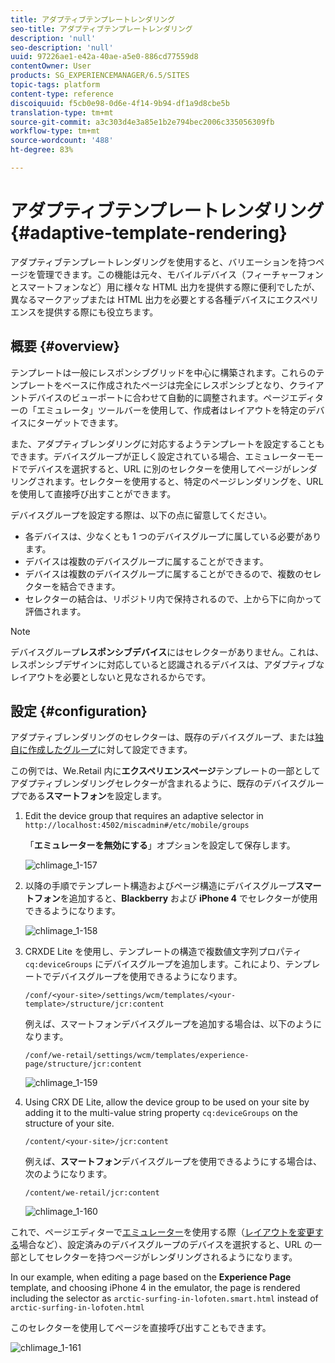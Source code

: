 ```yaml
---
title: アダプティブテンプレートレンダリング
seo-title: アダプティブテンプレートレンダリング
description: 'null'
seo-description: 'null'
uuid: 97226ae1-e42a-40ae-a5e0-886cd77559d8
contentOwner: User
products: SG_EXPERIENCEMANAGER/6.5/SITES
topic-tags: platform
content-type: reference
discoiquuid: f5cb0e98-0d6e-4f14-9b94-df1a9d8cbe5b
translation-type: tm+mt
source-git-commit: a3c303d4e3a85e1b2e794bec2006c335056309fb
workflow-type: tm+mt
source-wordcount: '488'
ht-degree: 83%

---
```



# アダプティブテンプレートレンダリング{#adaptive-template-rendering}

アダプティブテンプレートレンダリングを使用すると、バリエーションを持つページを管理できます。この機能は元々、モバイルデバイス（フィーチャーフォンとスマートフォンなど）用に様々な HTML 出力を提供する際に便利でしたが、異なるマークアップまたは HTML 出力を必要とする各種デバイスにエクスペリエンスを提供する際にも役立ちます。

## 概要 {#overview}

テンプレートは一般にレスポンシブグリッドを中心に構築されます。これらのテンプレートをベースに作成されたページは完全にレスポンシブとなり、クライアントデバイスのビューポートに合わせて自動的に調整されます。ページエディターの「エミュレータ」ツールバーを使用して、作成者はレイアウトを特定のデバイスにターゲットできます。

また、アダプティブレンダリングに対応するようテンプレートを設定することもできます。デバイスグループが正しく設定されている場合、エミュレーターモードでデバイスを選択すると、URL に別のセレクターを使用してページがレンダリングされます。セレクターを使用すると、特定のページレンダリングを、URL を使用して直接呼び出すことができます。

デバイスグループを設定する際は、以下の点に留意してください。

* 各デバイスは、少なくとも 1 つのデバイスグループに属している必要があります。
* デバイスは複数のデバイスグループに属することができます。
* デバイスは複数のデバイスグループに属することができるので、複数のセレクターを結合できます。
* セレクターの結合は、リポジトリ内で保持されるので、上から下に向かって評価されます。

>[!NOTE]
>
>デバイスグループ&#x200B;**レスポンシブデバイス**&#x200B;にはセレクターがありません。これは、レスポンシブデザインに対応していると認識されるデバイスは、アダプティブなレイアウトを必要としないと見なされるからです。

## 設定 {#configuration}

アダプティブレンダリングのセレクターは、既存のデバイスグループ、または[独自に作成したグループ](/help/sites-developing/mobile.md#device-groups)に対して設定できます。

この例では、We.Retail 内に&#x200B;**エクスペリエンスページ**&#x200B;テンプレートの一部としてアダプティブレンダリングセレクターが含まれるように、既存のデバイスグループである&#x200B;**スマートフォン**&#x200B;を設定します。

1. Edit the device group that requires an adaptive selector in `http://localhost:4502/miscadmin#/etc/mobile/groups`

   「**エミュレーターを無効にする**」オプションを設定して保存します。

   ![chlimage_1-157](assets/chlimage_1-157.png)

1. 以降の手順でテンプレート構造およびページ構造にデバイスグループ&#x200B;**スマートフォン**&#x200B;を追加すると、**Blackberry** および **iPhone 4** でセレクターが使用できるようになります。

   ![chlimage_1-158](assets/chlimage_1-158.png)

1. CRXDE Lite を使用し、テンプレートの構造で複数値文字列プロパティ `cq:deviceGroups` にデバイスグループを追加します。これにより、テンプレートでデバイスグループを使用できるようになります。

   `/conf/<your-site>/settings/wcm/templates/<your-template>/structure/jcr:content`

   例えば、スマートフォンデバイスグループを追加する場合は、以下のようになります。

   `/conf/we-retail/settings/wcm/templates/experience-page/structure/jcr:content`

   ![chlimage_1-159](assets/chlimage_1-159.png)

1. Using CRX DE Lite, allow the device group to be used on your site by adding it to the multi-value string property `cq:deviceGroups` on the structure of your site.

   `/content/<your-site>/jcr:content`

   例えば、**スマートフォン**&#x200B;デバイスグループを使用できるようにする場合は、次のようになります。

   `/content/we-retail/jcr:content`

   ![chlimage_1-160](assets/chlimage_1-160.png)

これで、ページエディターで[エミュレーター](/help/sites-authoring/responsive-layout.md#layout-definitions-device-emulation-and-breakpoints)を使用する際（[レイアウトを変更する](/help/sites-authoring/responsive-layout.md)場合など）、設定済みのデバイスグループのデバイスを選択すると、URL の一部としてセレクターを持つページがレンダリングされるようになります。

In our example, when editing a page based on the **Experience Page** template, and choosing iPhone 4 in the emulator, the page is rendered including the selector as `arctic-surfing-in-lofoten.smart.html` instead of `arctic-surfing-in-lofoten.html`

このセレクターを使用してページを直接呼び出すこともできます。

![chlimage_1-161](assets/chlimage_1-161.png)

